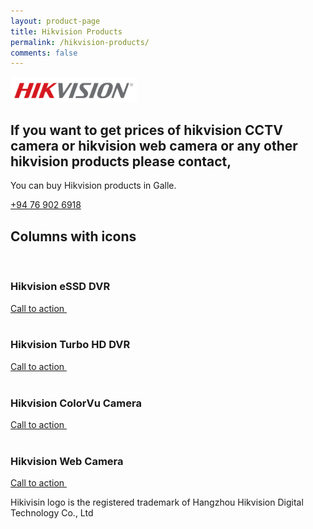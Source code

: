 ```yaml
---
layout: product-page
title: Hikvision Products
permalink: /hikvision-products/
comments: false
---
```


<section class="py-5 text-center container">
  <img class="rounded-lg-3" src="/assets/images/hikvision-logo.png" alt="Hikvision logo" width="40%">
    <div class="row py-lg-5">
      <div class="col-lg-6 col-md-8 mx-auto">
        <h1 class="fw-light">If you want to get prices of hikvision CCTV camera or hikvision web camera or any other hikvision products please contact,</h1>
        <p class="lead text-muted">You can buy Hikvision products in Galle.</p>
        <p>
          <a href="tel:=+94769026918" class="btn btn-primary my-2">+94 76 902 6918</a>
        </p>
      </div>
    </div>
</section>

<div class="container px-4 py-5" id="featured-3">
    <h2 class="pb-2 border-bottom">Columns with icons</h2>
    <div class="row g-4 py-5 row-cols-1 row-cols-lg-4">
      <div class="feature col">
        <div class="feature-icon d-inline-flex align-items-center justify-content-center text-bg-primary bg-gradient fs-2 mb-3">
          <svg class="bi" width="1em" height="1em"><use xlink:href="#collection"></use></svg>
        </div>
        <h3 class="fs-2">Hikvision eSSD DVR</h3>
        <p></p>
        <a href="#" class="icon-link d-inline-flex align-items-center">
          Call to action
          <svg class="bi" width="1em" height="1em"><use xlink:href="#chevron-right"></use></svg>
        </a>
      </div>
      <div class="feature col">
        <div class="feature-icon d-inline-flex align-items-center justify-content-center text-bg-primary bg-gradient fs-2 mb-3">
          <svg class="bi" width="1em" height="1em"><use xlink:href="#people-circle"></use></svg>
        </div>
        <h3 class="fs-2">Hikvision Turbo HD DVR</h3>
        <p></p>
        <a href="#" class="icon-link d-inline-flex align-items-center">
          Call to action
          <svg class="bi" width="1em" height="1em"><use xlink:href="#chevron-right"></use></svg>
        </a>
      </div>
      <div class="feature col">
        <div class="feature-icon d-inline-flex align-items-center justify-content-center text-bg-primary bg-gradient fs-2 mb-3">
          <svg class="bi" width="1em" height="1em"><use xlink:href="#people-circle"></use></svg>
        </div>
        <h3 class="fs-2">Hikvision ColorVu Camera</h3>
        <p></p>
        <a href="#" class="icon-link d-inline-flex align-items-center">
          Call to action
          <svg class="bi" width="1em" height="1em"><use xlink:href="#chevron-right"></use></svg>
        </a>
      </div>
      <div class="feature col">
        <div class="feature-icon d-inline-flex align-items-center justify-content-center text-bg-primary bg-gradient fs-2 mb-3">
          <svg class="bi" width="1em" height="1em"><use xlink:href="#toggles2"></use></svg>
        </div>
        <h3 class="fs-2">Hikvision Web Camera</h3>
        <p></p>
        <a href="#" class="icon-link d-inline-flex align-items-center">
          Call to action
          <svg class="bi" width="1em" height="1em"><use xlink:href="#chevron-right"></use></svg>
        </a>
      </div>
    </div>
</div>



<p class="lead text-muted text-center">Hikivisin logo is the registered trademark of Hangzhou Hikvision Digital Technology Co., Ltd</p>